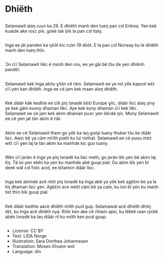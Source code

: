 # Dhiëth

##
Selamawit alaŋ ruun ka 29. E dhiëth manh den tueŋ pan cɔl Eritrea. Yen kek kuatde ake rεεc piir, gokë tak bïk la pan cɔl Italy.

##
Inga ee jäl panden ka ŋööt kic ruɔ̈n 19 dööt. E la pan cɔl Norway ku le dhiëth manh den tueŋ thïn.

##
Ɔn cïï Selamawit lïëc ë mεnh den rou, ee ye gäi bë tɔ̈u de yen dhiënh pandɛ̈t.

##
Selamawit kek Inga abɔ̈u ɣɔ̈ɔ̈n cë räm. Selamawit ee ye rot yök kapuɔl wɛ̈t cïï yen kan dhiëth. Inga ee cë jam kek maan alɔŋ dhiëth.

##
Kek diäär käk kedhie ee cïk piŋ lɔnadë bɛ̈ɛ̈i Europe ɣiic, diäär liεc alaŋ yiny ye kek gäm kuɔny dhaman liëc. Aye kek kony dhaman cïï kek liëc. Selamawit ee cë jam kek akim dhaman puɔc yen liëcde ŋic. Mony Selamawit ee cë yen jat tän akim ë riäi.

##
Akim ee cë Selamawit them go yök ka laŋ guöp tuany thukar tɔ̈u ke diäär liεc. Awic bë ya cäm mïïth piath ku lui riεthat. Selamawit ee cë puou miεt wɛ̈t cïï ɣen laj la tän akim ka manhde kic guɔ tuany.

##
Wën cïï jerän ë Inga ye piŋ lɔnadë ka liac meth, go jerän lɛ̈k yen bë akim laj tïŋ. Tä loi yen ekën ka yen ku manhde abë guup pial. Go akim lɛ̈k yen bï deek wäl cɔl folic acid, ee bïtamεn diäär liεc.

##
Inga kek akimde acë rööt piŋ lɔnadë ka Inga abë ya yök kek agɛ̈ɛ̈m be ya la tïŋ dhaman liεc ɣen. Agɛ̈ɛ̈m ace wɛ̈ɛ̈t cäm bë ya cam, ku lon bï yen ku manh tiεt thïn bïk guup pial.

##
Kek diäär kedhie aacë dhiëth miith puɔl gup. Selamawat acë dhiëth dhɔ̈ŋ dɛ̈t, ku Inga acë dhiëth nya. Rɔ̈ɔ̈r ken ake cë nhiam apεi, ku lëkkë raan ŋickë abën lɔnadë ka laŋ diäär ril ku miith ken puɔl guup.

##
* License: CC BY
* Text: LIDA Norge
* Illustration: Sara Dorthea Johannesen
* Translation: Moses Ghuem wol
* Language: din
